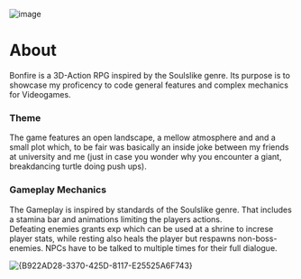 ![image](https://github.com/user-attachments/assets/b40b9f36-c92e-468c-988d-a7c535fdc963)

# About

Bonfire is a 3D-Action RPG inspired by the Soulslike genre. Its purpose is to showcase my proficency to code general features and complex mechanics for Videogames.

### Theme
The game features an open landscape, a mellow atmosphere and and a small plot which, to be fair was basically an inside joke between my friends at university and me (just in case you wonder why you encounter a giant, breakdancing turtle doing push ups).

### Gameplay Mechanics
The Gameplay is inspired by standards of the Soulslike genre. That includes a stamina bar and animations limiting the players actions.  
Defeating enemies grants exp which can be used at a shrine to increse player stats, while resting also heals the player but respawns non-boss-enemies. NPCs have to be talked to multiple times for their full dialogue.

![{B922AD28-3370-425D-8117-E25525A6F743}](https://github.com/user-attachments/assets/dd7a8d8b-59c1-4b39-9c1c-a30132c40960)


